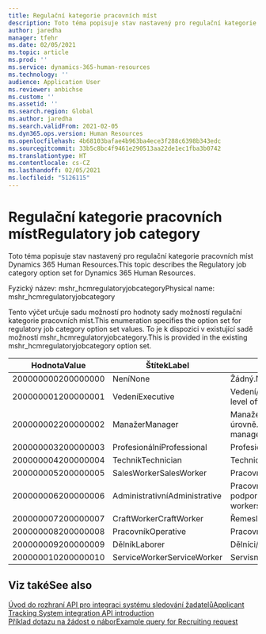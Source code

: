 ```yaml
---
title: Regulační kategorie pracovních míst
description: Toto téma popisuje stav nastavený pro regulační kategorie pracovních míst Dynamics 365 Human Resources.
author: jaredha
manager: tfehr
ms.date: 02/05/2021
ms.topic: article
ms.prod: ''
ms.service: dynamics-365-human-resources
ms.technology: ''
audience: Application User
ms.reviewer: anbichse
ms.custom: ''
ms.assetid: ''
ms.search.region: Global
ms.author: jaredha
ms.search.validFrom: 2021-02-05
ms.dyn365.ops.version: Human Resources
ms.openlocfilehash: 4b68103bafae4b963ba4ece3f288c6398b343edc
ms.sourcegitcommit: 33b5c8bc4f9461e290513aa22de1ec1fba3b0742
ms.translationtype: HT
ms.contentlocale: cs-CZ
ms.lasthandoff: 02/05/2021
ms.locfileid: "5126115"
---
```

# <a name="regulatory-job-category"></a><span data-ttu-id="7c157-103">Regulační kategorie pracovních míst</span><span class="sxs-lookup"><span data-stu-id="7c157-103">Regulatory job category</span></span>

<span data-ttu-id="7c157-104">Toto téma popisuje stav nastavený pro regulační kategorie pracovních míst Dynamics 365 Human Resources.</span><span class="sxs-lookup"><span data-stu-id="7c157-104">This topic describes the Regulatory job category option set for Dynamics 365 Human Resources.</span></span>

<span data-ttu-id="7c157-105">Fyzický název: mshr_hcmregulatoryjobcategory</span><span class="sxs-lookup"><span data-stu-id="7c157-105">Physical name: mshr_hcmregulatoryjobcategory</span></span>

<span data-ttu-id="7c157-106">Tento výčet určuje sadu možností pro hodnoty sady možností regulační kategorie pracovních míst.</span><span class="sxs-lookup"><span data-stu-id="7c157-106">This enumeration specifies the option set for regulatory job category option set values.</span></span> <span data-ttu-id="7c157-107">To je k dispozici v existující sadě možností mshr_hcmregulatoryjobcategory.</span><span class="sxs-lookup"><span data-stu-id="7c157-107">This is provided in the existing mshr_hcmregulatoryjobcategory option set.</span></span>

| <span data-ttu-id="7c157-108">Hodnota</span><span class="sxs-lookup"><span data-stu-id="7c157-108">Value</span></span> | <span data-ttu-id="7c157-109">Štítek</span><span class="sxs-lookup"><span data-stu-id="7c157-109">Label</span></span> | <span data-ttu-id="7c157-110">popis</span><span class="sxs-lookup"><span data-stu-id="7c157-110">Description</span></span> |
| --- | --- | --- |
| <span data-ttu-id="7c157-111">200000000</span><span class="sxs-lookup"><span data-stu-id="7c157-111">200000000</span></span> | <span data-ttu-id="7c157-112">Není</span><span class="sxs-lookup"><span data-stu-id="7c157-112">None</span></span> | <span data-ttu-id="7c157-113">Žádný.</span><span class="sxs-lookup"><span data-stu-id="7c157-113">None.</span></span> |
| <span data-ttu-id="7c157-114">200000001</span><span class="sxs-lookup"><span data-stu-id="7c157-114">200000001</span></span> | <span data-ttu-id="7c157-115">Vedení</span><span class="sxs-lookup"><span data-stu-id="7c157-115">Executive</span></span> | <span data-ttu-id="7c157-116">Vedení/management.</span><span class="sxs-lookup"><span data-stu-id="7c157-116">Executive/Senior level officials and managers.</span></span> |
| <span data-ttu-id="7c157-117">200000002</span><span class="sxs-lookup"><span data-stu-id="7c157-117">200000002</span></span> | <span data-ttu-id="7c157-118">Manažer</span><span class="sxs-lookup"><span data-stu-id="7c157-118">Manager</span></span> | <span data-ttu-id="7c157-119">Manažeři na nižší a střední úrovně.</span><span class="sxs-lookup"><span data-stu-id="7c157-119">First/Mid level officials and managers.</span></span> |
| <span data-ttu-id="7c157-120">200000003</span><span class="sxs-lookup"><span data-stu-id="7c157-120">200000003</span></span> | <span data-ttu-id="7c157-121">Profesionální</span><span class="sxs-lookup"><span data-stu-id="7c157-121">Professional</span></span> | <span data-ttu-id="7c157-122">Profesionálové.</span><span class="sxs-lookup"><span data-stu-id="7c157-122">Professionals.</span></span> |
| <span data-ttu-id="7c157-123">200000004</span><span class="sxs-lookup"><span data-stu-id="7c157-123">200000004</span></span> | <span data-ttu-id="7c157-124">Technik</span><span class="sxs-lookup"><span data-stu-id="7c157-124">Technician</span></span> | <span data-ttu-id="7c157-125">Technici.</span><span class="sxs-lookup"><span data-stu-id="7c157-125">Technicians.</span></span> |
| <span data-ttu-id="7c157-126">200000005</span><span class="sxs-lookup"><span data-stu-id="7c157-126">200000005</span></span> | <span data-ttu-id="7c157-127">SalesWorker</span><span class="sxs-lookup"><span data-stu-id="7c157-127">SalesWorker</span></span> | <span data-ttu-id="7c157-128">Pracovníci prodeje.</span><span class="sxs-lookup"><span data-stu-id="7c157-128">Sales workers.</span></span> |
| <span data-ttu-id="7c157-129">200000006</span><span class="sxs-lookup"><span data-stu-id="7c157-129">200000006</span></span> | <span data-ttu-id="7c157-130">Administrativní</span><span class="sxs-lookup"><span data-stu-id="7c157-130">Administrative</span></span> | <span data-ttu-id="7c157-131">Pracovníci administrativní podpory.</span><span class="sxs-lookup"><span data-stu-id="7c157-131">Administrative support workers.</span></span> |
| <span data-ttu-id="7c157-132">200000007</span><span class="sxs-lookup"><span data-stu-id="7c157-132">200000007</span></span> | <span data-ttu-id="7c157-133">CraftWorker</span><span class="sxs-lookup"><span data-stu-id="7c157-133">CraftWorker</span></span> | <span data-ttu-id="7c157-134">Řemeslníci.</span><span class="sxs-lookup"><span data-stu-id="7c157-134">Craft workers.</span></span> |
| <span data-ttu-id="7c157-135">200000008</span><span class="sxs-lookup"><span data-stu-id="7c157-135">200000008</span></span> | <span data-ttu-id="7c157-136">Pracovník</span><span class="sxs-lookup"><span data-stu-id="7c157-136">Operative</span></span> | <span data-ttu-id="7c157-137">Pracovníci.</span><span class="sxs-lookup"><span data-stu-id="7c157-137">Operatives.</span></span> |
| <span data-ttu-id="7c157-138">200000009</span><span class="sxs-lookup"><span data-stu-id="7c157-138">200000009</span></span> | <span data-ttu-id="7c157-139">Dělník</span><span class="sxs-lookup"><span data-stu-id="7c157-139">Laborer</span></span> | <span data-ttu-id="7c157-140">Dělníci/výpomoc.</span><span class="sxs-lookup"><span data-stu-id="7c157-140">Laborers/Helpers.</span></span> |
| <span data-ttu-id="7c157-141">200000010</span><span class="sxs-lookup"><span data-stu-id="7c157-141">200000010</span></span> | <span data-ttu-id="7c157-142">ServiceWorker</span><span class="sxs-lookup"><span data-stu-id="7c157-142">ServiceWorker</span></span> | <span data-ttu-id="7c157-143">Servisní pracovníci.</span><span class="sxs-lookup"><span data-stu-id="7c157-143">Service workers.</span></span> |

## <a name="see-also"></a><span data-ttu-id="7c157-144">Viz také</span><span class="sxs-lookup"><span data-stu-id="7c157-144">See also</span></span>

[<span data-ttu-id="7c157-145">Úvod do rozhraní API pro integraci systému sledování žadatelů</span><span class="sxs-lookup"><span data-stu-id="7c157-145">Applicant Tracking System integration API introduction</span></span>](hr-admin-integration-ats-api-introduction.md)<br>
[<span data-ttu-id="7c157-146">Příklad dotazu na žádost o nábor</span><span class="sxs-lookup"><span data-stu-id="7c157-146">Example query for Recruiting request</span></span>](hr-admin-integration-ats-api-recruiting-request-example-query.md)
